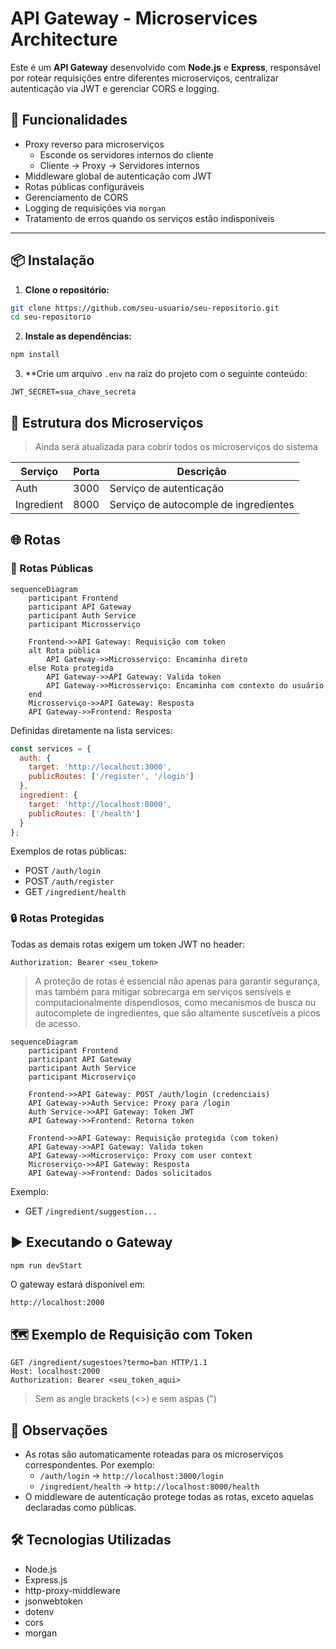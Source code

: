 # API Gateway - Microservices Architecture

Este é um **API Gateway** desenvolvido com **Node.js** e **Express**, responsável por rotear requisições entre diferentes microserviços, centralizar autenticação via JWT e gerenciar CORS e logging.

## 🚀 Funcionalidades

- Proxy reverso para microserviços 
    - Esconde os servidores internos do cliente
    - Cliente → Proxy → Servidores internos
- Middleware global de autenticação com JWT
- Rotas públicas configuráveis
- Gerenciamento de CORS
- Logging de requisições via `morgan`
- Tratamento de erros quando os serviços estão indisponíveis

---

## 📦 Instalação

1. **Clone o repositório:**

```bash
git clone https://github.com/seu-usuario/seu-repositorio.git
cd seu-repositorio
```

2. **Instale as dependências:**
```bash
npm install
```

3. **Crie um arquivo `.env` na raiz do projeto com o seguinte conteúdo:

```plain-text
JWT_SECRET=sua_chave_secreta
```

## 🔧 Estrutura dos Microserviços

> Ainda será atualizada para cobrir todos os microserviços do sistema

| Serviço    | Porta | Descrição                             |
| ---------- | ----- | ------------------------------------- |
| Auth       | 3000  | Serviço de autenticação               |
| Ingredient | 8000  | Serviço de autocomple de ingredientes |

## 🌐 Rotas

### 🔑 Rotas Públicas

```mermaid
sequenceDiagram
    participant Frontend
    participant API Gateway
    participant Auth Service
    participant Microsserviço

    Frontend->>API Gateway: Requisição com token
    alt Rota pública
        API Gateway->>Microsserviço: Encaminha direto
    else Rota protegida
        API Gateway->>API Gateway: Valida token
        API Gateway->>Microsserviço: Encaminha com contexto do usuário
    end
    Microsserviço->>API Gateway: Resposta
    API Gateway->>Frontend: Resposta
```

Definidas diretamente na lista services:
```javascript
const services = {
  auth: {
    target: 'http://localhost:3000',
    publicRoutes: ['/register', '/login']
  },
  ingredient: {
    target: 'http://localhost:8000',
    publicRoutes: ['/health']
  }
};
```

Exemplos de rotas públicas:
- POST `/auth/login`
- POST `/auth/register`
- GET `/ingredient/health`

### 🔒 Rotas Protegidas

Todas as demais rotas exigem um token JWT no header:
```http
Authorization: Bearer <seu_token>
```

> A proteção de rotas é essencial não apenas para garantir segurança, mas também para mitigar sobrecarga em serviços sensíveis e computacionalmente dispendiosos, como mecanismos de busca ou autocomplete de ingredientes, que são altamente suscetíveis a picos de acesso.

```mermaid
sequenceDiagram
    participant Frontend
    participant API Gateway
    participant Auth Service
    participant Microserviço

    Frontend->>API Gateway: POST /auth/login (credenciais)
    API Gateway->>Auth Service: Proxy para /login
    Auth Service->>API Gateway: Token JWT
    API Gateway->>Frontend: Retorna token

    Frontend->>API Gateway: Requisição protegida (com token)
    API Gateway->>API Gateway: Valida token
    API Gateway->>Microserviço: Proxy com user context
    Microserviço->>API Gateway: Resposta
    API Gateway->>Frontend: Dados solicitados
```

Exemplo:
- GET `/ingredient/suggestion...`

## ▶️ Executando o Gateway

```bash
npm run devStart
```

O gateway estará disponível em:
```plain-text
http://localhost:2000
```

## 🗺️ Exemplo de Requisição com Token

```plain-text
GET /ingredient/sugestoes?termo=ban HTTP/1.1
Host: localhost:2000
Authorization: Bearer <seu_token_aqui>
```
> Sem as angle brackets (<>) e sem aspas (")

## 🧠 Observações

- As rotas são automaticamente roteadas para os microserviços correspondentes. Por exemplo:
    - `/auth/login` → `http://localhost:3000/login`
    - `/ingredient/health` → `http://localhost:8000/health`
- O middleware de autenticação protege todas as rotas, exceto aquelas declaradas como públicas.

## 🛠️ Tecnologias Utilizadas

- Node.js
- Express.js
- http-proxy-middleware
- jsonwebtoken
- dotenv
- cors
- morgan
